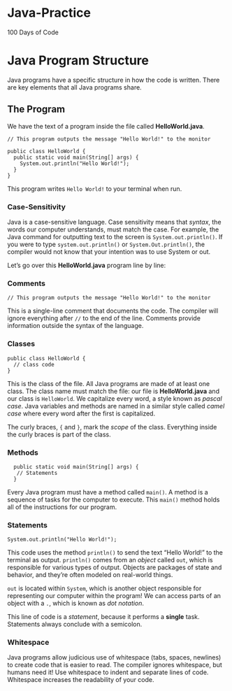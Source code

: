 # Java-Practice
 100 Days of Code

# Java Program Structure
Java programs have a specific structure in how the code is written. There are key elements that all Java programs share.

## The Program

We have the text of a program inside the file called **HelloWorld.java**.

```
// This program outputs the message "Hello World!" to the monitor

public class HelloWorld {
  public static void main(String[] args) {
    System.out.println("Hello World!");
  }
}
```

This program writes ```Hello World!``` to your terminal when run.

### Case-Sensitivity

Java is a case-sensitive language. Case sensitivity means that *syntax*, the words our computer understands, must match the case. For example, the Java command for outputting text to the screen is ```System.out.println()```. If you were to type ```system.out.println()``` or ```System.Out.println()```, the compiler would not know that your intention was to use System or out.

Let’s go over this **HelloWorld.java** program line by line:

### Comments

```
// This program outputs the message "Hello World!" to the monitor
```

This is a single-line comment that documents the code. The compiler will ignore everything after ```//``` to the end of the line. Comments provide information outside the syntax of the language.

### Classes

```
public class HelloWorld { 
  // class code
}
```

This is the class of the file. All Java programs are made of at least one class. The class name must match the file: our file is **HelloWorld.java** and our class is ```HelloWorld```. We capitalize every word, a style known as *pascal case*. Java variables and methods are named in a similar style called *camel case* where every word after the first is capitalized.

The curly braces, ```{``` and ```}```, mark the *scope* of the class. Everything inside the curly braces is part of the class.

### Methods

```
  public static void main(String[] args) {
   // Statements
  }
```

Every Java program must have a method called ```main()```. A method is a sequence of tasks for the computer to execute. This ```main()``` method holds all of the instructions for our program.

### Statements

```
System.out.println("Hello World!");
```

This code uses the method ```println()``` to send the text “Hello World!” to the terminal as output. ```println()``` comes from an *object* called ```out```, which is responsible for various types of output. Objects are packages of state and behavior, and they’re often modeled on real-world things.

```out``` is located within ```System```, which is another object responsible for representing our computer within the program! We can access parts of an object with a ```.```, which is known as *dot notation*.

This line of code is a *statement*, because it performs a **single** task. Statements always conclude with a semicolon.

### Whitespace

Java programs allow judicious use of whitespace (tabs, spaces, newlines) to create code that is easier to read. The compiler ignores whitespace, but humans need it! Use whitespace to indent and separate lines of code. Whitespace increases the readability of your code.